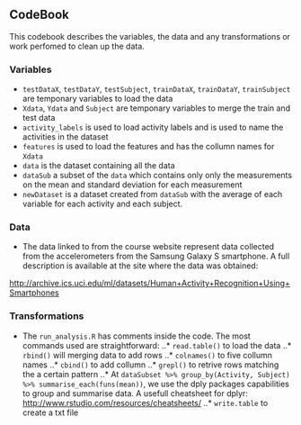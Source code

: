 ## CodeBook

This codebook describes the variables, the data and any transformations or work perfomed to clean up the data.

### Variables

* `testDataX`, `testDataY`, `testSubject`, `trainDataX`, `trainDataY`, `trainSubject` are temponary variables to load the data 
* `Xdata`, `Ydata` and `Subject` are temponary variables to merge the train and test data
* `activity_labels` is used to load activity labels and is used to name the activities in the dataset
* `features` is used to load the features and has the collumn names for `Xdata`
* `data` is the dataset containing all the data 
* `dataSub` a subset of the `data` which contains only only the measurements on the mean and standard deviation for each measurement
* `newDataset` is a dataset created from `dataSub` with the average of each variable for each activity and each subject.

### Data

*  The data linked to from the course website represent data collected from the accelerometers from the Samsung Galaxy S smartphone. A full description is available at the site where the data was obtained:

http://archive.ics.uci.edu/ml/datasets/Human+Activity+Recognition+Using+Smartphones

### Transformations

* The `run_analysis.R` has comments inside the code. The most commands used are straightforward: 
..* `read.table()` to load the data
..* `rbind()` will merging data to add rows
..* `colnames()` to five collumn names
..* `cbind()` to add collumn
..* `grepl()` to retrive rows matching the a certain pattern
..* At `dataSubset %>% group_by(Activity, Subject) %>% summarise_each(funs(mean))`, we use the dply packages capabilities to group and summarise data. A usefull cheatsheet for dplyr: http://www.rstudio.com/resources/cheatsheets/
..* `write.table` to create a txt file

